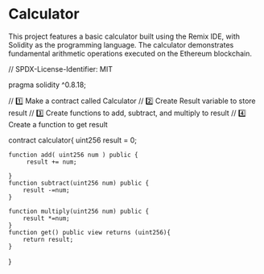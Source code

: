 # Calculator

This project features a basic calculator built using the Remix IDE, with Solidity as the programming language. The calculator demonstrates fundamental arithmetic operations executed on the Ethereum blockchain.














// SPDX-License-Identifier: MIT

pragma solidity ^0.8.18;

// 1️⃣ Make a contract called Calculator
// 2️⃣ Create Result variable to store result
// 3️⃣ Create functions to add, subtract, and multiply to result
// 4️⃣ Create a function to get result




contract calculator{
    uint256 result = 0;

    function add( uint256 num ) public {
         result += num;

    }
    function subtract(uint256 num) public {
        result -=num;
    }

    function multiply(uint256 num) public {
        result *=num;
    }
    function get() public view returns (uint256){
        return result;
    }
}


